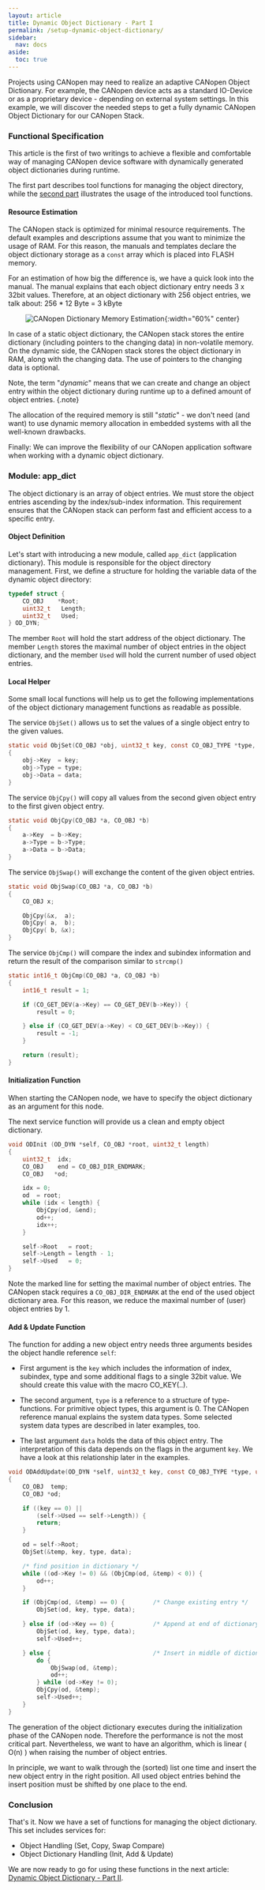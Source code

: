 ```yaml
---
layout: article
title: Dynamic Object Dictionary - Part I
permalink: /setup-dynamic-object-dictionary/
sidebar:
  nav: docs
aside:
  toc: true
---
```


Projects using CANopen may need to realize an adaptive CANopen Object Dictionary. For example, the CANopen device acts as a standard IO-Device or as a proprietary device - depending on external system settings. In this example, we will discover the needed steps to get a fully dynamic CANopen Object Dictionary for our CANopen Stack.

<!--more-->


### Functional Specification

This article is the first of two writings to achieve a flexible and comfortable way of managing CANopen device software with dynamically generated object dictionaries during runtime.

The first part describes tool functions for managing the object directory, while the [second part](use-dynamic-object-dictionary) illustrates the usage of the introduced tool functions.


#### Resource Estimation

The CANopen stack is optimized for minimal resource requirements. The default examples and descriptions assume that you want to minimize the usage of RAM. For this reason, the manuals and templates declare the object dictionary storage as a `const` array which is placed into FLASH memory.

For an estimation of how big the difference is, we have a quick look into the manual. The manual explains that each object dictionary entry needs 3 x 32bit values. Therefore, at an object dictionary with 256 object entries, we talk about: 256 * 12 Byte = 3 kByte

<div align="center" markdown="1">

![CANopen Dictionary Memory Estimation](/assets/images/canopen-dictionary-memory.svg "CANopen Dictionary Memory Estimation"){:width="60%" center}

</div>

In case of a static object dictionary, the CANopen stack stores the entire dictionary (including pointers to the changing data) in non-volatile memory. On the dynamic side, the CANopen stack stores the object dictionary in RAM, along with the changing data. The use of pointers to the changing data is optional.

Note, the term "*dynamic*" means that we can create and change an object entry within the object dictionary during runtime up to a defined amount of object entries.
{.note}

The allocation of the required memory is still "*static*" - we don't need (and want) to use dynamic memory allocation in embedded systems with all the well-known drawbacks.

Finally: We can improve the flexibility of our CANopen application software when working with a dynamic object dictionary.

### Module: app_dict

The object dictionary is an array of object entries. We must store the object entries ascending by the index/sub-index information. This requirement ensures that the CANopen stack can perform fast and efficient access to a specific entry.


#### Object Definition ####

Let's start with introducing a new module, called `app_dict` (application dictionary). This module is responsible for the object directory management. First, we define a structure for holding the variable data of the dynamic object directory:

```c
typedef struct {
    CO_OBJ    *Root;
    uint32_t   Length;
    uint32_t   Used;
} OD_DYN;
```

The member `Root` will hold the start address of the object dictionary. The member `Length` stores the maximal number of object entries in the object dictionary, and the member `Used` will hold the current number of used object entries.


#### Local Helper ####

Some small local functions will help us to get the following implementations of the object dictionary management functions as readable as possible.

The service `ObjSet()` allows us to set the values of a single object entry to the given values.

```c
static void ObjSet(CO_OBJ *obj, uint32_t key, const CO_OBJ_TYPE *type, uintptr_t data)
{
    obj->Key  = key;
    obj->Type = type;
    obj->Data = data;
}
```

The service `ObjCpy()` will copy all values from the second given object entry to the first given object entry.

```c
static void ObjCpy(CO_OBJ *a, CO_OBJ *b)
{
    a->Key  = b->Key;
    a->Type = b->Type;
    a->Data = b->Data;
}
```

The service `ObjSwap()` will exchange the content of the given object entries.

```c
static void ObjSwap(CO_OBJ *a, CO_OBJ *b)
{
    CO_OBJ x;

    ObjCpy(&x,  a);
    ObjCpy( a,  b);
    ObjCpy( b, &x);
}
```

The service `ObjCmp()` will compare the index and subindex information and return the result of the comparison similar to `strcmp()`

```c
static int16_t ObjCmp(CO_OBJ *a, CO_OBJ *b)
{
    int16_t result = 1;

    if (CO_GET_DEV(a->Key) == CO_GET_DEV(b->Key)) {
        result = 0;

    } else if (CO_GET_DEV(a->Key) < CO_GET_DEV(b->Key)) {
        result = -1;
    }

    return (result);
}
```


#### Initialization Function ####

When starting the CANopen node, we have to specify the object dictionary as an argument for this node.

The next service function will provide us a clean and empty object dictionary.

```c
void ODInit (OD_DYN *self, CO_OBJ *root, uint32_t length)
{
    uint32_t  idx;
    CO_OBJ    end = CO_OBJ_DIR_ENDMARK;
    CO_OBJ   *od;

    idx = 0;
    od  = root;
    while (idx < length) {
        ObjCpy(od, &end);
        od++;
        idx++;
    }

    self->Root   = root;
    self->Length = length - 1;
    self->Used   = 0;
}
```

Note the marked line for setting the maximal number of object entries. The CANopen stack requires a `CO_OBJ_DIR_ENDMARK` at the end of the used object dictionary area. For this reason, we reduce the maximal number of (user) object entries by 1.


#### Add & Update Function ####

The function for adding a new object entry needs three arguments besides the object handle reference `self`:

- First argument is the `key` which includes the information of index, subindex, type and some additional flags to a single 32bit value. We should create this value with the macro CO_KEY(..).

- The second argument, `type`  is a reference to a structure of type-functions. For primitive object types, this argument is 0. The CANopen reference manual explains the system data types. Some selected system data types are described in later examples, too.

- The last argument `data` holds the data of this object entry. The interpretation of this data depends on the flags in the argument `key`. We have a look at this relationship later in the examples.

```c
void ODAddUpdate(OD_DYN *self, uint32_t key, const CO_OBJ_TYPE *type, uintptr_t data)
{
    CO_OBJ  temp;
    CO_OBJ *od;

    if ((key == 0) ||
        (self->Used == self->Length)) {
        return;
    }

    od = self->Root;
    ObjSet(&temp, key, type, data);

    /* find position in dictionary */
    while ((od->Key != 0) && (ObjCmp(od, &temp) < 0)) {
        od++;
    }

    if (ObjCmp(od, &temp) == 0) {        /* Change existing entry */
        ObjSet(od, key, type, data);

    } else if (od->Key == 0) {           /* Append at end of dictionary */
        ObjSet(od, key, type, data);
        self->Used++;

    } else {                             /* Insert in middle of dictionary */
        do {
            ObjSwap(od, &temp);
            od++;
        } while (od->Key != 0);
        ObjCpy(od, &temp);
        self->Used++;
    }
}
```

The generation of the object dictionary executes during the initialization phase of the CANopen node. Therefore the performance is not the most critical part. Nevertheless, we want to have an algorithm, which is linear ( O(n) ) when raising the number of object entries.

In principle, we want to walk through the (sorted) list one time and insert the new object entry in the right position. All used object entries behind the insert position must be shifted by one place to the end.


### Conclusion

That's it. Now we have a set of functions for managing the object dictionary. This set includes services for:

* Object Handling (Set, Copy, Swap Compare)
* Object Dictionary Handling (Init, Add & Update)

We are now ready to go for using these functions in the next article: [Dynamic Object Dictionary - Part II](use-dynamic-object-dictionary).
